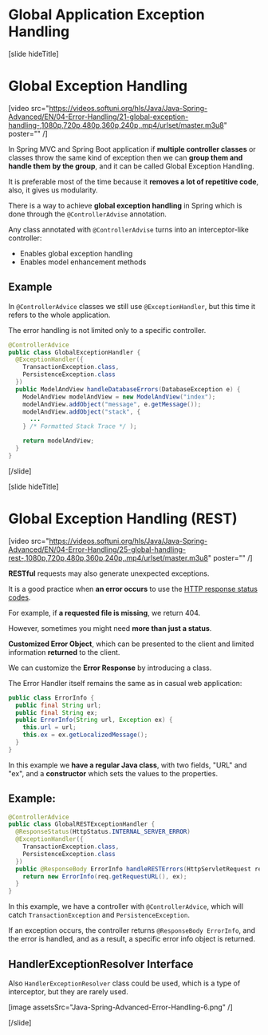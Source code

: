 # Global Application Exception Handling

[slide hideTitle]
# Global Exception Handling

[video src="https://videos.softuni.org/hls/Java/Java-Spring-Advanced/EN/04-Error-Handling/21-global-exception-handling-,1080p,720p,480p,360p,240p,.mp4/urlset/master.m3u8" poster="" /]

In Spring MVC and Spring Boot application if **multiple controller classes** or classes throw the same kind of exception then we can **group them and handle them by the group**, and it can be called Global Exception Handling. 

It is preferable most of the time because it **removes a lot of repetitive code**, also, it gives us modularity.  

There is a way to achieve **global exception handling** in Spring which is done through the `@ControllerAdvise` annotation.

Any class annotated with `@ControllerAdvise` turns into an interceptor-like controller:

- Enables global exception handling
- Enables model enhancement methods

## Example

In `@ControllerAdvice` classes we still use `@ExceptionHandler`, but this time it refers to the whole application.

The error handling is not limited only to a specific controller.

```java
@ControllerAdvice
public class GlobalExceptionHandler {
  @ExceptionHandler({
    TransactionException.class,
    PersistenceException.class
  })
  public ModelAndView handleDatabaseErrors(DatabaseException e) {
    ModelAndView modelAndView = new ModelAndView("index");
    modelAndView.addObject("message", e.getMessage());
    modelAndView.addObject("stack", {
      ...
    } /* Formatted Stack Trace */ );

    return modelAndView;
  }
}
```
[/slide]

[slide hideTitle]
# Global Exception Handling (REST)


[video src="https://videos.softuni.org/hls/Java/Java-Spring-Advanced/EN/04-Error-Handling/25-global-handling-rest-,1080p,720p,480p,360p,240p,.mp4/urlset/master.m3u8" poster="" /]

**RESTful** requests may also generate unexpected exceptions.

It is a good practice when **an error occurs** to use the [HTTP response status codes](https://developer.mozilla.org/en-US/docs/Web/HTTP/Status).

For example, if **a requested file is missing**, we return 404.

However, sometimes you might need **more than just a status**.

**Customized Error Object**, which can be presented to the client and limited information **returned** to the client.

We can customize the **Error Response** by introducing a class.

The Error Handler itself remains the same as in casual web application:

```java
public class ErrorInfo {
  public final String url;
  public final String ex;
  public ErrorInfo(String url, Exception ex) {
    this.url = url;
    this.ex = ex.getLocalizedMessage();
  }
}
```

In this example we **have a regular Java class**, with two fields, "URL" and "ex", and a **constructor** which sets the values to the properties.

## Example:

```java
@ControllerAdvice
public class GlobalRESTExceptionHandler {
  @ResponseStatus(HttpStatus.INTERNAL_SERVER_ERROR)
  @ExceptionHandler({
    TransactionException.class,
    PersistenceException.class
  })
  public @ResponseBody ErrorInfo handleRESTErrors(HttpServletRequest req, DbException e) {
    return new ErrorInfo(req.getRequestURL(), ex);
  }
}
```
In this example, we have a controller with `@ControllerAdvice`, which will catch `TransactionException` and `PersistenceException`.

If an exception occurs, the controller returns `@ResponseBody ErrorInfo`, and the error is handled, and as a result, a specific error info object is returned.

## HandlerExceptionResolver Interface

Also `HandlerExceptionResolver` class could be used, which is a type of interceptor, but they are rarely used.

[image assetsSrc="Java-Spring-Advanced-Error-Handling-6.png" /]

[/slide]